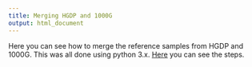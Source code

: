 ```yaml
---
title: Merging HGDP and 1000G
output: html_document
---
```



Here you can see how to merge the reference samples from HGDP and 1000G. 
This was all done using python 3.x.
[Here](Code/2018-05-MergeGenotypes.html) you can see the steps.
